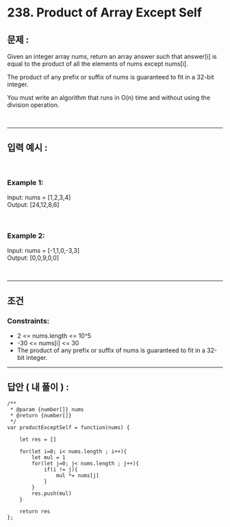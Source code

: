 # 238. Product of Array Except Self

## 문제 :

Given an integer array nums, return an array answer such that answer[i] is equal to the product of all the elements of nums except nums[i].

The product of any prefix or suffix of nums is guaranteed to fit in a 32-bit integer.

You must write an algorithm that runs in O(n) time and without using the division operation.

<br/>

---

## 입력 예시 :

<br/>

### Example 1:

Input: nums = [1,2,3,4]
<br/>
Output: [24,12,8,6]

<br/>

### Example 2:

Input: nums = [-1,1,0,-3,3]
<br/>
Output: [0,0,9,0,0]

<br/>

---

## 조건

### Constraints:

- 2 <= nums.length <= 10^5
- -30 <= nums[i] <= 30
- The product of any prefix or suffix of nums is guaranteed to fit in a 32-bit integer.

---

## 답안 ( 내 풀이 ) :

```
/**
 * @param {number[]} nums
 * @return {number[]}
 */
var productExceptSelf = function(nums) {

    let res = []

    for(let i=0; i< nums.length ; i++){
        let mul = 1
        for(let j=0; j< nums.length ; j++){
            if(i != j){
                mul *= nums[j]
            }
        }
        res.push(mul)
    }

    return res
};
```
